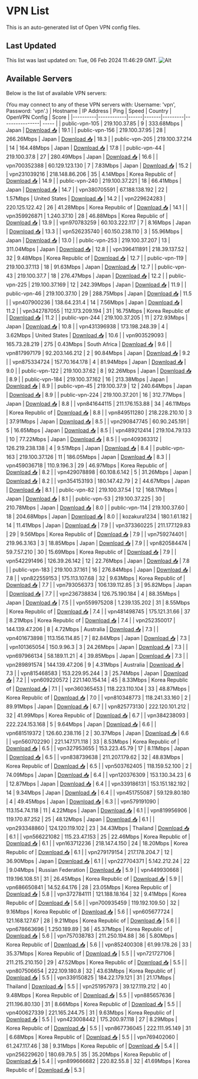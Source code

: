 # VPN List

This is an auto-generated list of Open VPN config files.

## Last Updated

This list was last updated on: Tue, 06 Feb 2024 11:46:29 GMT.
![Alt](https://repobeats.axiom.co/api/embed/186b98318ef1479477931607c1ad7d823f12451f.svg "Repobeats analytics image")

## Available Servers

Below is the list of available VPN servers:

(You may connect to any of these VPN servers with: Username: 'vpn', Password: 'vpn'.)
| Hostname | IP Address | Ping | Speed | Country | OpenVPN Config | Score |
|----------|------------|------|-------|---------|----------------| ----- |
| public-vpn-105 | 219.100.37.85 | 9 | 333.68Mbps | Japan | [Download 📥](./configs/server_0_JP.ovpn) | 19.1 |
| public-vpn-156 | 219.100.37.95 | 28 | 266.26Mbps | Japan | [Download 📥](./configs/server_1_JP.ovpn) | 18.3 |
| public-vpn-205 | 219.100.37.214 | 14 | 164.48Mbps | Japan | [Download 📥](./configs/server_2_JP.ovpn) | 17.8 |
| public-vpn-44 | 219.100.37.8 | 27 | 280.49Mbps | Japan | [Download 📥](./configs/server_3_JP.ovpn) | 16.6 |
| vpn700352388 | 60.129.123.130 | 7 | 7.83Mbps | Japan | [Download 📥](./configs/server_4_JP.ovpn) | 15.2 |
| vpn231039216 | 218.148.86.206 | 35 | 4.14Mbps | Korea Republic of | [Download 📥](./configs/server_5_KR.ovpn) | 14.9 |
| public-vpn-240 | 219.100.37.221 | 18 | 66.41Mbps | Japan | [Download 📥](./configs/server_6_JP.ovpn) | 14.7 |
| vpn380705591 | 67.188.138.192 | 22 | 1.57Mbps | United States | [Download 📥](./configs/server_7_US.ovpn) | 14.2 |
| vpn229624283 | 220.125.122.42 | 26 | 41.28Mbps | Korea Republic of | [Download 📥](./configs/server_8_KR.ovpn) | 14.1 |
| vpn359926871 | 1.240.37.10 | 28 | 46.88Mbps | Korea Republic of | [Download 📥](./configs/server_9_KR.ovpn) | 13.9 |
| vpn970783259 | 60.103.222.117 | 7 | 8.16Mbps | Japan | [Download 📥](./configs/server_10_JP.ovpn) | 13.3 |
| vpn526235740 | 60.150.238.110 | 3 | 55.96Mbps | Japan | [Download 📥](./configs/server_11_JP.ovpn) | 13.0 |
| public-vpn-253 | 219.100.37.207 | 13 | 311.04Mbps | Japan | [Download 📥](./configs/server_12_JP.ovpn) | 12.8 |
| vpn396411891 | 218.39.137.52 | 32 | 9.48Mbps | Korea Republic of | [Download 📥](./configs/server_13_KR.ovpn) | 12.7 |
| public-vpn-119 | 219.100.37.113 | 18 | 91.63Mbps | Japan | [Download 📥](./configs/server_14_JP.ovpn) | 12.7 |
| public-vpn-43 | 219.100.37.7 | 18 | 276.47Mbps | Japan | [Download 📥](./configs/server_15_JP.ovpn) | 12.2 |
| public-vpn-225 | 219.100.37.169 | 12 | 242.39Mbps | Japan | [Download 📥](./configs/server_16_JP.ovpn) | 11.9 |
| public-vpn-46 | 219.100.37.10 | 29 | 288.75Mbps | Japan | [Download 📥](./configs/server_17_JP.ovpn) | 11.5 |
| vpn407900236 | 138.64.231.4 | 14 | 7.56Mbps | Japan | [Download 📥](./configs/server_18_JP.ovpn) | 11.2 |
| vpn342787055 | 112.173.209.194 | 31 | 16.75Mbps | Korea Republic of | [Download 📥](./configs/server_19_KR.ovpn) | 11.2 |
| public-vpn-244 | 219.100.37.205 | 11 | 272.93Mbps | Japan | [Download 📥](./configs/server_20_JP.ovpn) | 10.8 |
| vpn431396938 | 173.198.248.39 | 4 | 3.62Mbps | United States | [Download 📥](./configs/server_21_US.ovpn) | 10.6 |
| vpn903529093 | 165.73.28.219 | 275 | 0.43Mbps | South Africa | [Download 📥](./configs/server_22_ZA.ovpn) | 9.6 |
| vpn817997179 | 92.203.146.212 | 2 | 90.84Mbps | Japan | [Download 📥](./configs/server_23_JP.ovpn) | 9.2 |
| vpn875334724 | 157.70.164.178 | 4 | 81.94Mbps | Japan | [Download 📥](./configs/server_24_JP.ovpn) | 9.0 |
| public-vpn-122 | 219.100.37.62 | 8 | 92.26Mbps | Japan | [Download 📥](./configs/server_25_JP.ovpn) | 8.9 |
| public-vpn-184 | 219.100.37.162 | 16 | 213.38Mbps | Japan | [Download 📥](./configs/server_26_JP.ovpn) | 8.9 |
| public-vpn-45 | 219.100.37.9 | 12 | 240.64Mbps | Japan | [Download 📥](./configs/server_27_JP.ovpn) | 8.9 |
| public-vpn-224 | 219.100.37.201 | 16 | 312.77Mbps | Japan | [Download 📥](./configs/server_28_JP.ovpn) | 8.8 |
| vpn841644115 | 211.176.153.88 | 34 | 46.11Mbps | Korea Republic of | [Download 📥](./configs/server_29_KR.ovpn) | 8.8 |
| vpn849511280 | 218.228.210.10 | 3 | 37.91Mbps | Japan | [Download 📥](./configs/server_30_JP.ovpn) | 8.5 |
| vpn290847745 | 60.90.245.191 | 5 | 16.65Mbps | Japan | [Download 📥](./configs/server_31_JP.ovpn) | 8.5 |
| vpn489212414 | 219.104.79.133 | 10 | 77.22Mbps | Japan | [Download 📥](./configs/server_32_JP.ovpn) | 8.5 |
| vpn409363312 | 126.219.238.138 | 4 | 9.51Mbps | Japan | [Download 📥](./configs/server_33_JP.ovpn) | 8.4 |
| public-vpn-163 | 219.100.37.126 | 11 | 186.05Mbps | Japan | [Download 📥](./configs/server_34_JP.ovpn) | 8.3 |
| vpn459036718 | 110.9.196.3 | 29 | 46.97Mbps | Korea Republic of | [Download 📥](./configs/server_35_KR.ovpn) | 8.2 |
| vpn429078898 | 60.108.6.142 | 5 | 31.26Mbps | Japan | [Download 📥](./configs/server_36_JP.ovpn) | 8.2 |
| vpn354153193 | 180.147.42.79 | 2 | 44.67Mbps | Japan | [Download 📥](./configs/server_37_JP.ovpn) | 8.1 |
| public-vpn-82 | 219.100.37.54 | 12 | 168.17Mbps | Japan | [Download 📥](./configs/server_38_JP.ovpn) | 8.1 |
| public-vpn-53 | 219.100.37.225 | 30 | 210.78Mbps | Japan | [Download 📥](./configs/server_39_JP.ovpn) | 8.0 |
| public-vpn-114 | 219.100.37.60 | 18 | 204.68Mbps | Japan | [Download 📥](./configs/server_40_JP.ovpn) | 8.0 |
| kozakura1234 | 180.1.61.182 | 14 | 11.41Mbps | Japan | [Download 📥](./configs/server_41_JP.ovpn) | 7.9 |
| vpn373360225 | 211.177.129.83 | 29 | 9.56Mbps | Korea Republic of | [Download 📥](./configs/server_42_KR.ovpn) | 7.9 |
| vpn759274401 | 219.96.3.163 | 3 | 18.85Mbps | Japan | [Download 📥](./configs/server_43_JP.ovpn) | 7.9 |
| vpn820584474 | 59.7.57.210 | 30 | 15.69Mbps | Korea Republic of | [Download 📥](./configs/server_44_KR.ovpn) | 7.9 |
| vpn542291496 | 126.39.26.142 | 12 | 22.76Mbps | Japan | [Download 📥](./configs/server_45_JP.ovpn) | 7.8 |
| public-vpn-183 | 219.100.37.161 | 16 | 276.84Mbps | Japan | [Download 📥](./configs/server_46_JP.ovpn) | 7.8 |
| vpn822559153 | 175.113.107.68 | 32 | 9.63Mbps | Korea Republic of | [Download 📥](./configs/server_47_KR.ovpn) | 7.7 |
| vpn793056373 | 106.139.112.85 | 3 | 95.82Mbps | Japan | [Download 📥](./configs/server_48_JP.ovpn) | 7.7 |
| vpn236738834 | 126.75.190.184 | 4 | 88.35Mbps | Japan | [Download 📥](./configs/server_49_JP.ovpn) | 7.5 |
| vpn559975208 | 1.239.135.202 | 31 | 8.55Mbps | Korea Republic of | [Download 📥](./configs/server_50_KR.ovpn) | 7.4 |
| vpn481498745 | 175.121.31.66 | 37 | 8.21Mbps | Korea Republic of | [Download 📥](./configs/server_51_KR.ovpn) | 7.4 |
| vpn252350017 | 144.139.47.206 | 8 | 4.72Mbps | Australia | [Download 📥](./configs/server_52_AU.ovpn) | 7.3 |
| vpn401673898 | 113.156.114.85 | 7 | 82.84Mbps | Japan | [Download 📥](./configs/server_53_JP.ovpn) | 7.3 |
| vpn101365054 | 150.9.96.3 | 3 | 24.26Mbps | Japan | [Download 📥](./configs/server_54_JP.ovpn) | 7.3 |
| vpn697966134 | 58.189.11.21 | 4 | 39.85Mbps | Japan | [Download 📥](./configs/server_55_JP.ovpn) | 7.3 |
| vpn289891574 | 144.139.47.206 | 9 | 4.31Mbps | Australia | [Download 📥](./configs/server_56_AU.ovpn) | 7.3 |
| vpn815468583 | 153.229.95.244 | 3 | 25.74Mbps | Japan | [Download 📥](./configs/server_57_JP.ovpn) | 7.2 |
| vpn609220572 | 221.140.154.14 | 45 | 8.33Mbps | Korea Republic of | [Download 📥](./configs/server_58_KR.ovpn) | 7.1 |
| vpn360365453 | 118.223.110.104 | 33 | 48.87Mbps | Korea Republic of | [Download 📥](./configs/server_59_KR.ovpn) | 7.0 |
| vpn810348773 | 118.241.33.160 | 2 | 89.91Mbps | Japan | [Download 📥](./configs/server_60_JP.ovpn) | 6.7 |
| vpn825773130 | 222.120.101.212 | 32 | 41.99Mbps | Korea Republic of | [Download 📥](./configs/server_61_KR.ovpn) | 6.7 |
| vpn384238093 | 222.224.153.168 | 5 | 9.64Mbps | Japan | [Download 📥](./configs/server_62_JP.ovpn) | 6.6 |
| vpn681519372 | 126.60.238.116 | 2 | 30.37Mbps | Japan | [Download 📥](./configs/server_63_JP.ovpn) | 6.6 |
| vpn560702290 | 221.147.171.118 | 33 | 8.53Mbps | Korea Republic of | [Download 📥](./configs/server_64_KR.ovpn) | 6.5 |
| vpn327953655 | 153.223.45.79 | 17 | 8.11Mbps | Japan | [Download 📥](./configs/server_65_JP.ovpn) | 6.5 |
| vpn838739638 | 211.207.179.62 | 32 | 48.83Mbps | Korea Republic of | [Download 📥](./configs/server_66_KR.ovpn) | 6.5 |
| vpn503762405 | 118.159.52.100 | 2 | 74.09Mbps | Japan | [Download 📥](./configs/server_67_JP.ovpn) | 6.4 |
| vpn120376309 | 153.130.34.23 | 6 | 12.87Mbps | Japan | [Download 📥](./configs/server_68_JP.ovpn) | 6.4 |
| vpn339186131 | 153.151.182.192 | 14 | 9.34Mbps | Japan | [Download 📥](./configs/server_69_JP.ovpn) | 6.4 |
| vpn451755087 | 59.129.80.180 | 4 | 49.45Mbps | Japan | [Download 📥](./configs/server_70_JP.ovpn) | 6.3 |
| vpn579191090 | 113.154.74.118 | 11 | 4.22Mbps | Japan | [Download 📥](./configs/server_71_JP.ovpn) | 6.1 |
| vpn819956906 | 119.170.87.252 | 25 | 48.12Mbps | Japan | [Download 📥](./configs/server_72_JP.ovpn) | 6.1 |
| vpn293348860 | 124.120.119.102 | 23 | 34.43Mbps | Thailand | [Download 📥](./configs/server_73_TH.ovpn) | 6.1 |
| vpn566221082 | 115.23.47.153 | 25 | 22.46Mbps | Korea Republic of | [Download 📥](./configs/server_74_KR.ovpn) | 6.1 |
| vpn163712236 | 218.147.4.150 | 24 | 18.20Mbps | Korea Republic of | [Download 📥](./configs/server_75_KR.ovpn) | 6.1 |
| vpn279179154 | 217.178.204.7 | 12 | 36.90Mbps | Japan | [Download 📥](./configs/server_76_JP.ovpn) | 6.1 |
| vpn227704371 | 5.142.212.24 | 22 | 9.04Mbps | Russian Federation | [Download 📥](./configs/server_77_RU.ovpn) | 5.9 |
| vpn449930668 | 119.196.108.51 | 31 | 26.45Mbps | Korea Republic of | [Download 📥](./configs/server_78_KR.ovpn) | 5.9 |
| vpn686650841 | 14.52.64.176 | 28 | 23.05Mbps | Korea Republic of | [Download 📥](./configs/server_79_KR.ovpn) | 5.8 |
| vpn372784111 | 121.188.18.164 | 32 | 9.41Mbps | Korea Republic of | [Download 📥](./configs/server_80_KR.ovpn) | 5.6 |
| vpn700935459 | 119.192.109.50 | 32 | 9.16Mbps | Korea Republic of | [Download 📥](./configs/server_81_KR.ovpn) | 5.6 |
| vpn605677724 | 121.168.127.67 | 28 | 9.21Mbps | Korea Republic of | [Download 📥](./configs/server_82_KR.ovpn) | 5.6 |
| vpn678663696 | 1.250.189.89 | 36 | 45.37Mbps | Korea Republic of | [Download 📥](./configs/server_83_KR.ovpn) | 5.6 |
| vpn757038783 | 211.250.194.88 | 36 | 5.80Mbps | Korea Republic of | [Download 📥](./configs/server_84_KR.ovpn) | 5.6 |
| vpn852400308 | 61.99.178.26 | 33 | 35.37Mbps | Korea Republic of | [Download 📥](./configs/server_85_KR.ovpn) | 5.5 |
| vpn721727106 | 211.215.210.150 | 29 | 47.52Mbps | Korea Republic of | [Download 📥](./configs/server_86_KR.ovpn) | 5.5 |
| vpn807506654 | 222.109.180.8 | 32 | 43.63Mbps | Korea Republic of | [Download 📥](./configs/server_87_KR.ovpn) | 5.5 |
| vpn339150825 | 184.22.179.121 | 31 | 21.17Mbps | Thailand | [Download 📥](./configs/server_88_TH.ovpn) | 5.5 |
| vpn251957973 | 39.127.119.212 | 40 | 9.48Mbps | Korea Republic of | [Download 📥](./configs/server_89_KR.ovpn) | 5.5 |
| vpn885657636 | 211.196.80.130 | 31 | 8.66Mbps | Korea Republic of | [Download 📥](./configs/server_90_KR.ovpn) | 5.5 |
| vpn400627339 | 221.165.244.75 | 31 | 9.63Mbps | Korea Republic of | [Download 📥](./configs/server_91_KR.ovpn) | 5.5 |
| vpn423008442 | 175.200.97.118 | 27 | 8.29Mbps | Korea Republic of | [Download 📥](./configs/server_92_KR.ovpn) | 5.5 |
| vpn867736045 | 222.111.95.149 | 31 | 6.68Mbps | Korea Republic of | [Download 📥](./configs/server_93_KR.ovpn) | 5.5 |
| vpn769402060 | 61.247.117.46 | 38 | 9.31Mbps | Korea Republic of | [Download 📥](./configs/server_94_KR.ovpn) | 5.4 |
| vpn256229620 | 180.69.79.5 | 35 | 35.20Mbps | Korea Republic of | [Download 📥](./configs/server_95_KR.ovpn) | 5.4 |
| vpn899666682 | 220.82.55.8 | 32 | 41.69Mbps | Korea Republic of | [Download 📥](./configs/server_96_KR.ovpn) | 5.3 |
